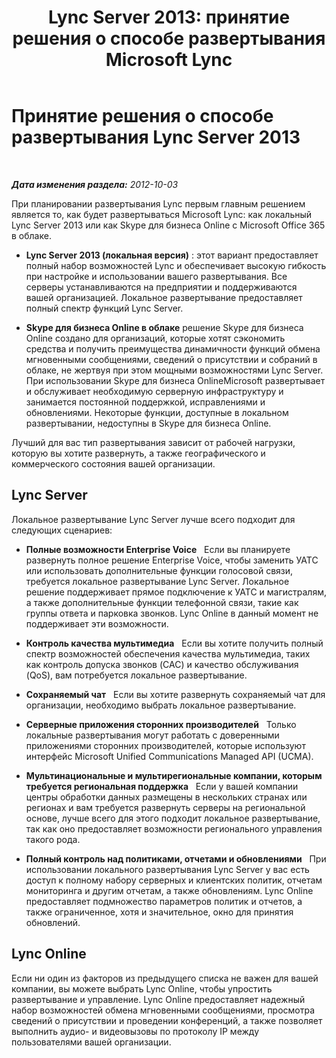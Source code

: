 ﻿---
title: 'Lync Server 2013: принятие решения о способе развертывания Microsoft Lync'
TOCTitle: Принятие решения о способе развертывания Microsoft Lync
ms:assetid: 6ca677d3-745d-4935-8f05-19274a8bccf2
ms:mtpsurl: https://technet.microsoft.com/ru-ru/library/JJ204979(v=OCS.15)
ms:contentKeyID: 49310075
ms.date: 05/19/2016
mtps_version: v=OCS.15
ms.translationtype: HT
---

# Принятие решения о способе развертывания Lync Server 2013

 

_**Дата изменения раздела:** 2012-10-03_

При планировании развертывания Lync первым главным решением является то, как будет развертываться Microsoft Lync: как локальный Lync Server 2013 или как Skype для бизнеса Online с Microsoft Office 365 в облаке.

  - **Lync Server 2013 (локальная версия)** : этот вариант предоставляет полный набор возможностей Lync и обеспечивает высокую гибкость при настройке и использовании вашего развертывания. Все серверы устанавливаются на предприятии и поддерживаются вашей организацией. Локальное развертывание предоставляет полный спектр функций Lync Server.

  - **Skype для бизнеса Online в облаке** решение Skype для бизнеса Online создано для организаций, которые хотят сэкономить средства и получить преимущества динамичности функций обмена мгновенными сообщениями, сведений о присутствии и собраний в облаке, не жертвуя при этом мощными возможностями Lync Server. При использовании Skype для бизнеса OnlineMicrosoft развертывает и обслуживает необходимую серверную инфраструктуру и занимается постоянной поддержкой, исправлениями и обновлениями. Некоторые функции, доступные в локальном развертывании, недоступны в Skype для бизнеса Online.

Лучший для вас тип развертывания зависит от рабочей нагрузки, которую вы хотите развернуть, а также географического и коммерческого состояния вашей организации.

## Lync Server

Локальное развертывание Lync Server лучше всего подходит для следующих сценариев:

  - **Полные возможности Enterprise Voice**   Если вы планируете развернуть полное решение Enterprise Voice, чтобы заменить УАТС или использовать дополнительные функции голосовой связи, требуется локальное развертывание Lync Server. Локальное решение поддерживает прямое подключение к УАТС и магистралям, а также дополнительные функции телефонной связи, такие как группы ответа и парковка звонков. Lync Online в данный момент не поддерживает эти возможности.

  - **Контроль качества мультимедиа**   Если вы хотите получить полный спектр возможностей обеспечения качества мультимедиа, таких как контроль допуска звонков (CAC) и качество обслуживания (QoS), вам потребуется локальное развертывание.

  - **Сохраняемый чат**   Если вы хотите развернуть сохраняемый чат для организации, необходимо выбрать локальное развертывание.

  - **Серверные приложения сторонних производителей**   Только локальные развертывания могут работать с доверенными приложениями сторонних производителей, которые используют интерфейс Microsoft Unified Communications Managed API (UCMA).

  - **Мультинациональные и мультирегиональные компании, которым требуется региональная поддержка**   Если у вашей компании центры обработки данных размещены в нескольких странах или регионах и вам требуется развернуть серверы на региональной основе, лучше всего для этого подходит локальное развертывание, так как оно предоставляет возможности регионального управления такого рода.

  - **Полный контроль над политиками, отчетами и обновлениями**   При использовании локального развертывания Lync Server у вас есть доступ к полному набору серверных и клиентских политик, отчетам мониторинга и другим отчетам, а также обновлениям. Lync Online предоставляет подмножество параметров политик и отчетов, а также ограниченное, хотя и значительное, окно для принятия обновлений.

## Lync Online

Если ни один из факторов из предыдущего списка не важен для вашей компании, вы можете выбрать Lync Online, чтобы упростить развертывание и управление. Lync Online предоставляет надежный набор возможностей обмена мгновенными сообщениями, просмотра сведений о присутствии и проведении конференций, а также позволяет выполнить аудио- и видеовызовы по протоколу IP между пользователями вашей организации.

